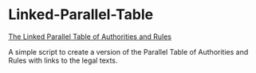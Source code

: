 Linked-Parallel-Table
=====================

[The Linked Parallel Table of Authorities and Rules](http://ckinniburgh.github.io/Linked-Parallel-Table/)

A simple script to create a version of the Parallel Table of Authorities and Rules with links to the legal texts.
